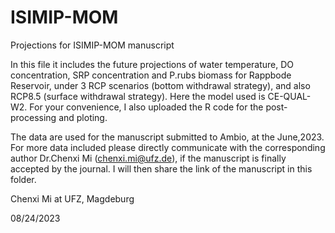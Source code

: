 # ISIMIP-MOM
Projections for ISIMIP-MOM manuscript

In this file it includes the future projections of water temperature, DO concentration, SRP concentration and P.rubs biomass for Rappbode Reservoir, under 3 RCP scenarios (bottom withdrawal strategy), and also RCP8.5 (surface withdrawal strategy). Here the model used is CE-QUAL-W2. For your convenience, I also uploaded the R code for the post-processing and ploting.

The data are used for the manuscript submitted to Ambio, at the June,2023. For more data included please directly communicate with the corresponding author Dr.Chenxi Mi (chenxi.mi@ufz.de), if the manuscript is finally accepted by the journal. I will then share the link of the manuscript in this folder.


Chenxi Mi at UFZ, Magdeburg

08/24/2023
